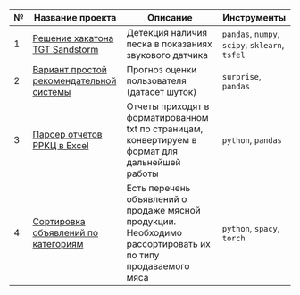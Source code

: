 | № | Название проекта  | Описание | Инструменты |
|--|--|--|--|
|1| [Решение хакатона TGT Sandstorm](https://github.com/laffrent/small_projects/blob/main/TGT_Digital_Challenge_%D0%A1%D0%B5%D0%B7%D0%BE%D0%BD_SANDSTORM.ipynb) | Детекция наличия песка в показаниях звукового датчика  | `pandas`, `numpy`, `scipy`, `sklearn`, `tsfel`|
|2| [Вариант простой рекомендательной системы](https://github.com/laffrent/small_projects/blob/main/Simple_rec_sys.ipynb) | Прогноз оценки пользователя (датасет шуток) | `surprise`, `pandas` |
|3| [Парсер отчетов РРКЦ в Excel](https://github.com/laffrent/small_projects/blob/main/parser.py) | Отчеты приходят в форматированном txt по страницам, конвертируем в формат для дальнейшей работы   | `python`, `pandas` |
|4| [Сортировка объявлений по категориям](https://github.com/laffrent/small_projects/blob/main/parser.py) | Есть перечень объявлений о продаже мясной продукции. Необходимо рассортировать их по типу продаваемого мяса   | `python`, `spacy`, `torch` |
